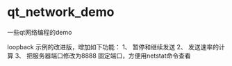 # qt_network_demo
一些qt网络编程的demo

loopback 示例的改进版，增加如下功能：
1、 暂停和继续发送
2、 发送速率的计算
3、 把服务器端口修改为8888 固定端口，方便用netstat命令查看

